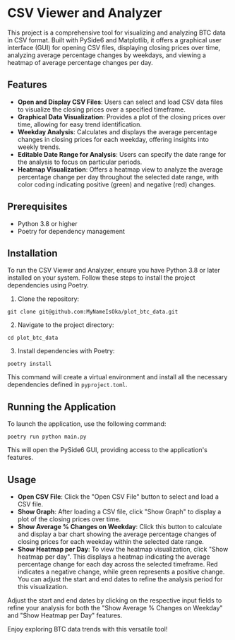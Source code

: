 # CSV Viewer and Analyzer

This project is a comprehensive tool for visualizing and analyzing BTC data in CSV format. Built with PySide6 and Matplotlib, it offers a graphical user interface (GUI) for opening CSV files, displaying closing prices over time, analyzing average percentage changes by weekdays, and viewing a heatmap of average percentage changes per day.

## Features

- **Open and Display CSV Files**: Users can select and load CSV data files to visualize the closing prices over a specified timeframe.
- **Graphical Data Visualization**: Provides a plot of the closing prices over time, allowing for easy trend identification.
- **Weekday Analysis**: Calculates and displays the average percentage changes in closing prices for each weekday, offering insights into weekly trends.
- **Editable Date Range for Analysis**: Users can specify the date range for the analysis to focus on particular periods.
- **Heatmap Visualization**: Offers a heatmap view to analyze the average percentage change per day throughout the selected date range, with color coding indicating positive (green) and negative (red) changes.

## Prerequisites

- Python 3.8 or higher
- Poetry for dependency management

## Installation

To run the CSV Viewer and Analyzer, ensure you have Python 3.8 or later installed on your system. Follow these steps to install the project dependencies using Poetry.

1. Clone the repository:

```
git clone git@github.com:MyNameIsOka/plot_btc_data.git
```

2. Navigate to the project directory:

```
cd plot_btc_data
```

3. Install dependencies with Poetry:

```
poetry install
```

This command will create a virtual environment and install all the necessary dependencies defined in `pyproject.toml`.

## Running the Application

To launch the application, use the following command:

```
poetry run python main.py
```

This will open the PySide6 GUI, providing access to the application's features.

## Usage

- **Open CSV File**: Click the "Open CSV File" button to select and load a CSV file.
- **Show Graph**: After loading a CSV file, click "Show Graph" to display a plot of the closing prices over time.
- **Show Average % Changes on Weekday**: Click this button to calculate and display a bar chart showing the average percentage changes of closing prices for each weekday within the selected date range.
- **Show Heatmap per Day**: To view the heatmap visualization, click "Show heatmap per day". This displays a heatmap indicating the average percentage change for each day across the selected timeframe. Red indicates a negative change, while green represents a positive change. You can adjust the start and end dates to refine the analysis period for this visualization.

Adjust the start and end dates by clicking on the respective input fields to refine your analysis for both the "Show Average % Changes on Weekday" and "Show Heatmap per Day" features.

Enjoy exploring BTC data trends with this versatile tool!
